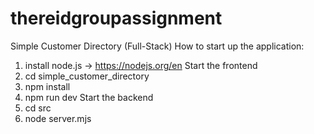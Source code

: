 # thereidgroupassignment
Simple Customer Directory (Full-Stack)
How to start up the application:
1. install node.js -> https://nodejs.org/en
Start the frontend
2. cd simple_customer_directory
3. npm install
4. npm run dev
Start the backend
5. cd src
6. node server.mjs
